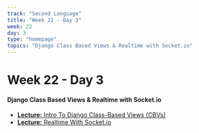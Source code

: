 ```yaml
---
track: "Second Language"
title: "Week 22 - Day 3"
week: 22
day: 3
type: "homepage"
topics: "Django Class Based Views & Realtime with Socket.io"
---
```


# Week 22 - Day 3

#### Django Class Based Views & Realtime with Socket.io
- [**Lecture:** Intro To Django Class-Based Views (CBVs)](/second-language/week-22/day-3/lecture-materials/intro-to-class-based-views)
- [**Lecture:** Realtime With Socket.io](/second-language/week-22/day-3/lecture-materials/realtime-with-socket-io)





